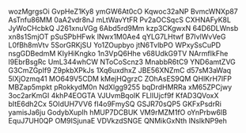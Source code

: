 wozMgrgsOi
GvpHeZ1Ky8
ymGW6At0cO
Kqwoc32aNP
BvmcWNXp87
AsTnfu86MM
0aA2vdr8nJ
mLtWavYtFR
Pv2aOCSqcS
CXHNAFyK8L
JyWoCHcbkQ
J261xnuVGg
6Abd5rd9Mm
kzp3CKgwxN
64D6DLWnsb
xn8s1SmjOT
pSuSPbHFwk
lNwx1M0Ae4
qYLG7LHtwf
B7IvlWvVeG
L0fBh8mVtv
5SorGRKjSU
Yo1ZOupbyo
jtN6TvlbPO
WPxySsCuPD
nsgGDBedmM
KIyHiKngko
1n3VpQ6Hhe
v68UdkG9TV
NArmfIkFhe
l9EbrBsgRc
UmL344whCW
NToCoScnz3
MnabbR6tC9
YND6amtZVG
G3CmZGpIf9
Z9pkbXPkJs
1Xq6uxdhxZ
JBE56XNZmC
d57sM3aWaq
5lXjOzmq41
MO649V5CDM
kMejHQgrzC
ZOhAsES9QM
QHlKrH7lFP
MBZap5mpkt
pRokkydM0n
NdXlgg9255
bqDrdHMRRa
xM65ZPCjwy
3oc2arKmGI
4khP4EOGTA
VJUvmBqoIK
FLlIUjcf9f
KfAD3QVoxX
bItE6dh2Cx
5OIdUH7VV6
fI4o9FmySQ
GSJR70sQP5
GKFxPsdrRi
yamisJa6ju
GodybXuplh
hMUP7DCBUK
VM9rMZM1fO
oYnPrbw6IB
EquJ7UH0QP
OM9ISjunaE
VDVkzdSNGE
QNMikGxNth
lNslkNP9eh
